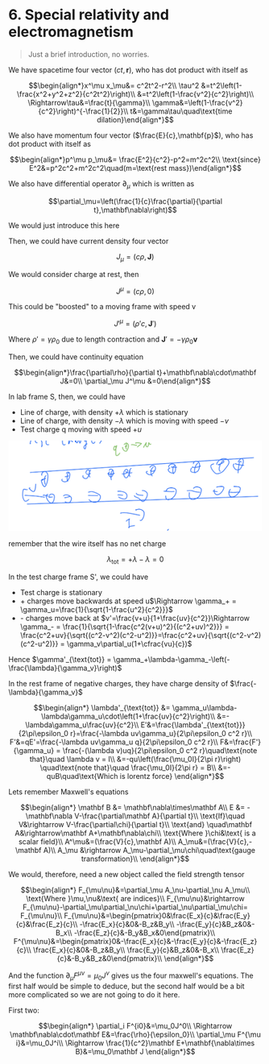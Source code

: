 # 6. Special relativity and electromagnetism
> Just a brief introduction, no worries.

We have spacetime four vector ($ct,\mathbf{r}$), who has dot product with itself as

$$\begin{align*}x^\mu x_\mu&= c^2t^2-r^2\\
\tau^2 &=t^2\left(1-\frac{x^2+y^2+z^2}{c^2t^2}\right)\\
&=t^2\left(1-\frac{v^2}{c^2}\right)\\
\Rightarrow\tau&=\frac{t}{\gamma}\\
\gamma&=\left(1-\frac{v^2}{c^2}\right)^{-\frac{1}{2}}\\
t&=\gamma\tau\quad\text{time dilation}\end{align*}$$

We also have momentum four vector ($\frac{E}{c},\mathbf{p}$), who has dot product with itself as

$$\begin{align*}p^\mu p_\mu&= \frac{E^2}{c^2}-p^2=m^2c^2\\
\text{since} E^2&=p^2c^2+m^2c^2\quad(m=\text{rest mass})\end{align*}$$

We also have differential operator $\partial_\mu$ which is written as

$$\partial_\mu=\left(\frac{1}{c}\frac{\partial}{\partial t},\mathbf\nabla\right)$$

We would just introduce this here

Then, we could have current density four vector

$$J_\mu=(c\rho,\mathbf{J})$$

We would consider charge at rest, then

$$J^\mu=(c\rho,0)$$

This could be "boosted" to a moving frame with speed v

$$J'^\mu= (\rho'c,\mathbf J')$$

Where $\rho' = \gamma\rho_0$ due to length contraction and $\mathbf J'=-\gamma\rho_0\mathbf v$

Then, we could have continuity equation

$$\begin{align*}\frac{\partial\rho}{\partial t}+\mathbf\nabla\cdot\mathbf J&=0\\
\partial_\mu J^\mu &=0\end{align*}$$

In lab frame S, then, we could have
 - Line of charge, with density $+\lambda$ which is stationary
 - Line of charge, with density $-\lambda$ which is moving with speed $-v$
 - Test charge q moving with speed $+u$

![Image](./images/6_Special_relativity_and_EM/v2-28fa7c02ab275f64c7c014b61e51dcfc.png)

remember that the wire itself has no net charge

$$\lambda_{\text{tot}} = +\lambda-\lambda = 0$$

In the test charge frame S', we could have 
 - Test charge is stationary
 - \+ charges move backwards at speed u$\Rightarrow \gamma_+ = \gamma_u=\frac{1}{\sqrt{1-\frac{u^2}{c^2}}}$
 - \- charges move back at $v'=\frac{v+u}{1+\frac{uv}{c^2}}\Rightarrow \gamma_- = \frac{1}{\sqrt{1-\frac{c^2(v+u)^2}{(c^2+uv)^2}}} = \frac{c^2+uv}{\sqrt{(c^2-v^2)(c^2-u^2)}}=\frac{c^2+uv}{\sqrt{(c^2-v^2)(c^2-u^2)}} = \gamma_v\partial_u(1+\cfrac{vu}{c})$

Hence $\gamma'_{\text{tot}} = \gamma_+\lambda-\gamma_-\left(-\frac{\lambda}{\gamma_v}\right)$

In the rest frame of negative charges, they have charge density of $\frac{-\lambda}{\gamma_v}$

$$\begin{align*}
\lambda'_{\text{tot}} &= \gamma_u\lambda-\lambda\gamma_u\cdot\left(1+\frac{uv}{c^2}\right)\\
&=-\lambda\gamma_u\frac{uv}{c^2}\\
E'&=\frac{\lambda'_{\text{tot}}}{2\pi\epsilon_0 r}=\frac{-\lambda uv\gamma_u}{2\pi\epsilon_0 c^2 r}\\
F'&=qE'=\frac{-\lambda uv\gamma_u q}{2\pi\epsilon_0 c^2 r}\\
F&=\frac{F'}{\gamma_u} = \frac{-(\lambda v)uq}{2\pi\epsilon_0 c^2 r}\quad\text{note that}\quad \lambda v = I\\
&=-qu\left(\frac{\mu_0I}{2\pi r}\right) \quad\text{note that}\quad \frac{\mu_0I}{2\pi r} = B\\
&=-quB\quad\text{Which is lorentz force}
\end{align*}$$

Lets remember Maxwell's equations

$$\begin{align*}
\mathbf B &= \mathbf\nabla\times\mathbf A\\
E &= -\mathbf\nabla V-\frac{\partial\mathbf A}{\partial t}\\
\text{If}\quad V&\rightarrow V-\frac{\partial\chi}{\partial t}\\
\text{and} \quad\mathbf A&\rightarrow\mathbf A+\mathbf\nabla\chi\\
\text{Where }\chi&\text{ is a scalar field}\\
A^\mu&=(\frac{V}{c},\mathbf A)\\
A_\mu&=(\frac{V}{c},-\mathbf A)\\
A_\mu &\rightarrow A_\mu-\partial_\mu\chi\quad\text{gauge transformation}\\
\end{align*}$$

We would, therefore, need a new object called the field strength tensor

$$\begin{align*}
F_{\mu\nu}&=\partial_\mu A_\nu-\partial_\nu A_\mu\\
\text{Where }\mu,\nu&\text{ are indices}\\
F_{\mu\nu}&\rightarrow F_{\mu\nu}-\partial_\mu\partial_\nu\chi+\partial_\nu\partial_\mu\chi= F_{\mu\nu}\\
F_{\mu\nu}&=\begin{pmatrix}0&\frac{E_x}{c}&\frac{E_y}{c}&\frac{E_z}{c}\\
-\frac{E_x}{c}&0&-B_z&B_y\\
-\frac{E_y}{c}&B_z&0&-B_x\\
-\frac{E_z}{c}&-B_y&B_x&0\end{pmatrix}\\
F^{\mu\nu}&=\begin{pmatrix}0&-\frac{E_x}{c}&-\frac{E_y}{c}&-\frac{E_z}{c}\\
\frac{E_x}{c}&0&-B_z&B_y\\
\frac{E_y}{c}&B_z&0&-B_x\\
\frac{E_z}{c}&-B_y&B_z&0\end{pmatrix}\\
\end{align*}$$

And the function $\partial_\mu F^{\mu\nu} = \mu_0 J^\nu$ gives us the four maxwell's equations. The first half would be simple to deduce, but the second half would be a bit more complicated so we are not going to do it here.

First two: 

$$\begin{align*}
\partial_i F^{i0}&=\mu_0J^0\\
\Rightarrow \mathbf\nabla\cdot\mathbf E&=\frac{\rho}{\epsilon_0}\\
\partial_\mu F^{\mu i}&=\mu_0J^i\\
\Rightarrow \frac{1}{c^2}\mathbf E+\mathbf{\nabla\times B}&=\mu_0\mathbf J
\end{align*}$$